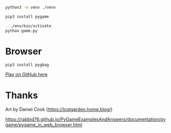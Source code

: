 
```sh
python3 -m venv ./venv

pip3 install pygame

. ./env/bin/sctivate
python game.py 
```

# Browser

```
pip3 install pygbag
```

[Play on GitHub here](http://seryckd.github.io/Pygame-shooter/web/index.html)


# Thanks

Art by Daniel Cook (https://lostgarden.home.blog/)


https://rabbid76.github.io/PyGameExamplesAndAnswers/documentation/pygame/pygame_in_web_browser.html



